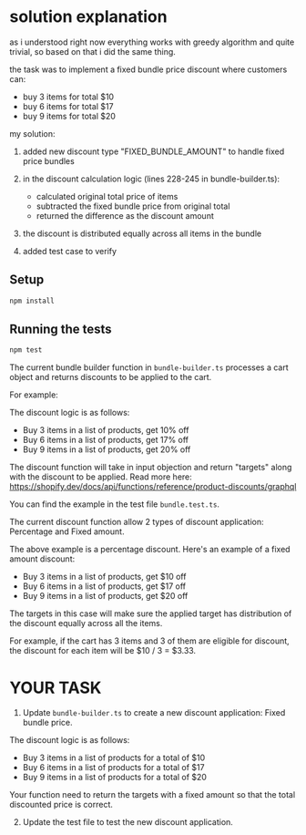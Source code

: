 # solution explanation

as i understood right now everything works with greedy algorithm and quite trivial, so based on that i did the same thing.

the task was to implement a fixed bundle price discount where customers can:

- buy 3 items for total $10
- buy 6 items for total $17
- buy 9 items for total $20

my solution:

1. added new discount type "FIXED_BUNDLE_AMOUNT" to handle fixed price bundles

2. in the discount calculation logic (lines 228-245 in bundle-builder.ts):

   - calculated original total price of items
   - subtracted the fixed bundle price from original total
   - returned the difference as the discount amount

3. the discount is distributed equally across all items in the bundle

4. added test case to verify

## Setup

```bash
npm install
```

## Running the tests

```bash
npm test
```

The current bundle builder function in `bundle-builder.ts` processes a cart object and returns discounts to be applied to the cart.

For example:

The discount logic is as follows:

- Buy 3 items in a list of products, get 10% off
- Buy 6 items in a list of products, get 17% off
- Buy 9 items in a list of products, get 20% off

The discount function will take in input objection and return "targets" along with the discount to be applied. Read more here: https://shopify.dev/docs/api/functions/reference/product-discounts/graphql

You can find the example in the test file `bundle.test.ts`.

The current discount function allow 2 types of discount application: Percentage and Fixed amount.

The above example is a percentage discount. Here's an example of a fixed amount discount:

- Buy 3 items in a list of products, get $10 off
- Buy 6 items in a list of products, get $17 off
- Buy 9 items in a list of products, get $20 off

The targets in this case will make sure the applied target has distribution of the discount equally across all the items.

For example, if the cart has 3 items and 3 of them are eligible for discount, the discount for each item will be $10 / 3 = $3.33.

# YOUR TASK

1. Update `bundle-builder.ts` to create a new discount application: Fixed bundle price.

The discount logic is as follows:

- Buy 3 items in a list of products for a total of $10
- Buy 6 items in a list of products for a total of $17
- Buy 9 items in a list of products for a total of $20

Your function need to return the targets with a fixed amount so that the total discounted price is correct.

2. Update the test file to test the new discount application.
